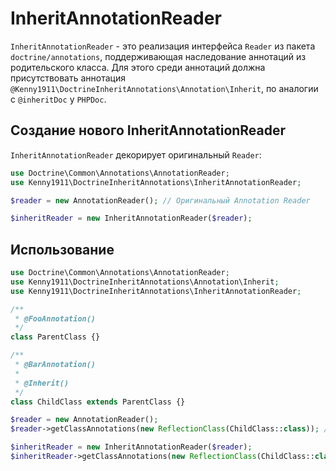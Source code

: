 # InheritAnnotationReader

`InheritAnnotationReader` - это реализация интерфейса `Reader` из пакета `doctrine/annotations`,
поддерживающая наследование аннотаций из родительского класса. Для этого среди аннотаций должна присутствовать аннотация
`@Kenny1911\DoctrineInheritAnnotations\Annotation\Inherit`, по аналогии с `@inheritDoc` у `PHPDoc`.

## Создание нового InheritAnnotationReader

`InheritAnnotationReader` декорирует оригинальный `Reader`:

```php
use Doctrine\Common\Annotations\AnnotationReader;
use Kenny1911\DoctrineInheritAnnotations\InheritAnnotationReader;

$reader = new AnnotationReader(); // Оригинальный Annotation Reader

$inheritReader = new InheritAnnotationReader($reader);
```

## Использование

```php
use Doctrine\Common\Annotations\AnnotationReader;
use Kenny1911\DoctrineInheritAnnotations\Annotation\Inherit;
use Kenny1911\DoctrineInheritAnnotations\InheritAnnotationReader;

/**
 * @FooAnnotation()
 */
class ParentClass {}

/**
 * @BarAnnotation()
 * 
 * @Inherit()
 */
class ChildClass extends ParentClass {}

$reader = new AnnotationReader();
$reader->getClassAnnotations(new ReflectionClass(ChildClass::class)); // return [@BarAnnotation(), @Inherit()]

$inheritReader = new InheritAnnotationReader($reader);
$inheritReader->getClassAnnotations(new ReflectionClass(ChildClass::class)); // return [@BarAnnotation(), @Inherit(), @FooAnnotation()]
```
